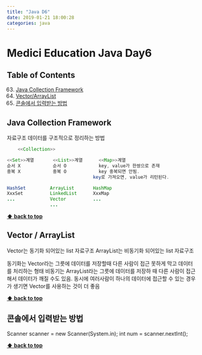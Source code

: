 ```yaml
---
title: "Java D6"
date: 2019-01-21 18:00:28
categories: java
---
```


# Medici Education Java Day6

## Table of Contents
  63. [Java Collection Framework](#java-collection-framework)
  64. [Vector/ArrayList](#vector-arraylist)
  65. [콘솔에서 입력받는 방법](#콘솔에서-입력받는-방법)

## Java Collection Framework
자료구조
데이터를 구조적으로 정리하는 방법

```java
	<<Collection>>

<<Set>>계열		<<List>>계열		<<Map>>계열		
순서 X			순서 O			key, value가 한쌍으로 존재
중복 X			중복 O			key 중복되면 안됨.
								key로 가져오면, value가 리턴된다.

HashSet			ArrayList		HashMap
XxxSet			LinkedList		XxxMap
...				Vector			...
				...
```

**[⬆ back to top](#table-of-contents)**

## Vector / ArrayList
Vector는 동기화 되어있는 list 자료구조
ArrayList는 비동기화 되어있는 list 자료구조

동기화는 Vector라는 그릇에 데이터를 저장할때 다른 사람이 접근 못하게 막고
데이터를 처리하는 형태
비동기는 ArrayList라는 그릇에 데이터를 저장하 때 다른 사람이 접근해서 데이터가
깨질 수도 있음. 동시에 여러사람이 하나의 데이터에 접근할 수 있는 경우가 생기면
Vector를 사용하는 것이 더 좋음

**[⬆ back to top](#table-of-contents)**

## 콘솔에서 입력받는 방법
Scanner scanner = new Scanner(System.in);
int num = scanner.nextInt();

**[⬆ back to top](#table-of-contents)**
